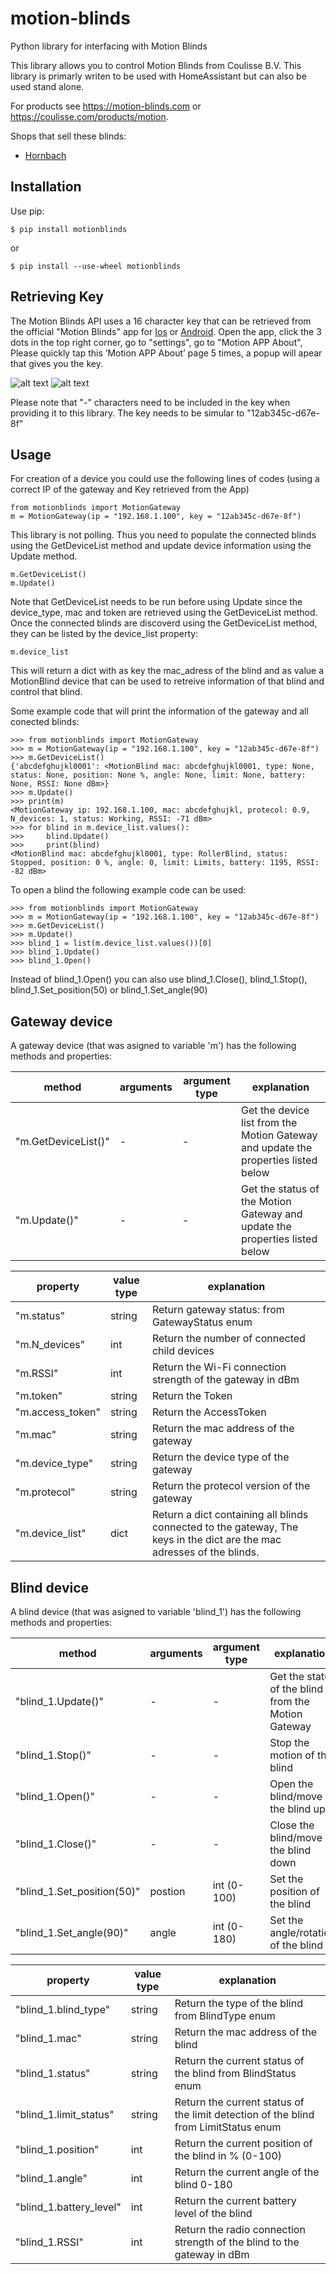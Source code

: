 # motion-blinds
Python library for interfacing with Motion Blinds

This library allows you to control Motion Blinds from Coulisse B.V.
This library is primarly writen to be used with HomeAssistant but can also be used stand alone.

For products see https://motion-blinds.com or https://coulisse.com/products/motion.

Shops that sell these blinds:
- [Hornbach](https://www.hornbach.nl/)

## Installation

Use pip:

```$ pip install motionblinds```

or 

```$ pip install --use-wheel motionblinds```
  
## Retrieving Key
The Motion Blinds API uses a 16 character key that can be retrieved from the official "Motion Blinds" app for [Ios](https://apps.apple.com/us/app/motion-blinds/id1437234324) or [Android](https://play.google.com/store/apps/details?id=com.coulisse.motion).
Open the app, click the 3 dots in the top right corner, go to "settings", go to "Motion APP About", Please quickly tap this ‘Motion APP About’ page 5 times, a popup will apear that gives you the key.

![alt text](https://raw.githubusercontent.com/starkillerOG/motion-blinds/main/pictures/Motion_App__get_key_1.jpg)
![alt text](https://raw.githubusercontent.com/starkillerOG/motion-blinds/main/pictures/Motion_App__get_key_2.jpg)

Please note that "-" characters need to be included in the key when providing it to this library.
The key needs to be simular to "12ab345c-d67e-8f"

## Usage

For creation of a device you could use the following lines of codes (using a correct IP of the gateway and Key retrieved from the App)
```
from motionblinds import MotionGateway
m = MotionGateway(ip = "192.168.1.100", key = "12ab345c-d67e-8f")
```
This library is not polling. Thus you need to populate the connected blinds using the GetDeviceList method and update device information using the Update method.
```
m.GetDeviceList()
m.Update()
```
Note that GetDeviceList needs to be run before using Update since the device_type, mac and token are retrieved using the GetDeviceList method.
Once the connected blinds are discoverd using the GetDeviceList method, they can be listed by the device_list property:
```
m.device_list
```
This will return a dict with as key the mac_adress of the blind and as value a MotionBlind device that can be used to retreive information of that blind and control that blind.

Some example code that will print the information of the gateway and all conected blinds:
```
>>> from motionblinds import MotionGateway
>>> m = MotionGateway(ip = "192.168.1.100", key = "12ab345c-d67e-8f")
>>> m.GetDeviceList()
{'abcdefghujkl0001': <MotionBlind mac: abcdefghujkl0001, type: None, status: None, position: None %, angle: None, limit: None, battery: None, RSSI: None dBm>}
>>> m.Update()
>>> print(m)
<MotionGateway ip: 192.168.1.100, mac: abcdefghujkl, protecol: 0.9, N_devices: 1, status: Working, RSSI: -71 dBm>
>>> for blind in m.device_list.values():
>>>     blind.Update()
>>>     print(blind)
<MotionBlind mac: abcdefghujkl0001, type: RollerBlind, status: Stopped, position: 0 %, angle: 0, limit: Limits, battery: 1195, RSSI: -82 dBm>
```

To open a blind the following example code can be used:
```
>>> from motionblinds import MotionGateway
>>> m = MotionGateway(ip = "192.168.1.100", key = "12ab345c-d67e-8f")
>>> m.GetDeviceList()
>>> m.Update()
>>> blind_1 = list(m.device_list.values())[0]
>>> blind_1.Update()
>>> blind_1.Open()
```
Instead of blind_1.Open() you can also use blind_1.Close(), blind_1.Stop(), blind_1.Set_position(50) or blind_1.Set_angle(90)

## Gateway device
A gateway device (that was asigned to variable 'm') has the following methods and properties:

| method              | arguments | argument type | explanation                                                                        |
| ------------------- | --------- | ------------- | ---------------------------------------------------------------------------------- |
| "m.GetDeviceList()" | -         | -             | Get the device list from the Motion Gateway and update the properties listed below |
| "m.Update()"        | -         | -             | Get the status of the Motion Gateway and update the properties listed below        |

| property         | value type | explanation                                         |
| ---------------- | ---------- | --------------------------------------------------- |
| "m.status"       | string     | Return gateway status: from GatewayStatus enum      |
| "m.N_devices"    | int        | Return the number of connected child devices        |
| "m.RSSI"         | int        | Return the Wi-Fi connection strength of the gateway in dBm |
| "m.token"        | string     | Return the Token |
| "m.access_token" | string     | Return the AccessToken |
| "m.mac"          | string     | Return the mac address of the gateway |
| "m.device_type"  | string     | Return the device type of the gateway |
| "m.protecol"     | string     | Return the protecol version of the gateway |
| "m.device_list"  | dict       | Return a dict containing all blinds connected to the gateway, The keys in the dict are the mac adresses of the blinds. |

## Blind device
A blind device (that was asigned to variable 'blind_1') has the following methods and properties:

| method                     | arguments | argument type | explanation                                         |
| -------------------------- | --------- | ------------- | --------------------------------------------------- |
| "blind_1.Update()"         | -         | -             | Get the status of the blind from the Motion Gateway |
| "blind_1.Stop()"           | -         | -             | Stop the motion of the blind                        |
| "blind_1.Open()"           | -         | -             | Open the blind/move the blind up                    |
| "blind_1.Close()"          | -         | -             | Close the blind/move the blind down                 |
| "blind_1.Set_position(50)" | postion   | int (0-100)   | Set the position of the blind                       |
| "blind_1.Set_angle(90)"    | angle     | int (0-180)   | Set the angle/rotation of the blind                 |

| property                | value type | explanation                                                                         |
| ----------------------- | ---------- | ----------------------------------------------------------------------------------- |
| "blind_1.blind_type"    | string     | Return the type of the blind from BlindType enum                                    |
| "blind_1.mac"           | string     | Return the mac address of the blind                                                 |
| "blind_1.status"        | string     | Return the current status of the blind from BlindStatus enum                        |
| "blind_1.limit_status"  | string     | Return the current status of the limit detection of the blind from LimitStatus enum |
| "blind_1.position"      | int        | Return the current position of the blind in % (0-100)                               |
| "blind_1.angle"         | int        | Return the current angle of the blind 0-180                                         |
| "blind_1.battery_level" | int        | Return the current battery level of the blind                                       |
| "blind_1.RSSI"          | int        | Return the radio connection strength of the blind to the gateway in dBm             |
